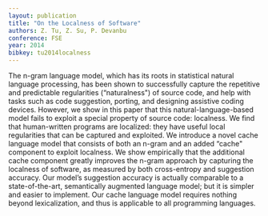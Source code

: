 ```yaml
---
layout: publication
title: "On the Localness of Software"
authors: Z. Tu, Z. Su, P. Devanbu 
conference: FSE
year: 2014
bibkey: tu2014localness
---
```

The n-gram language model, which has its roots in statistical natural
language processing, has been shown to successfully capture the
repetitive and predictable regularities (“naturalness") of source code,
and help with tasks such as code suggestion, porting, and designing
assistive coding devices. However, we show in this paper that this
natural-language-based model fails to exploit a special property of
source code: localness. We find that human-written programs are
localized: they have useful local regularities that can be captured
and exploited. We introduce a novel cache language model that
consists of both an n-gram and an added “cache" component to
exploit localness. We show empirically that the additional cache
component greatly improves the n-gram approach by capturing
the localness of software, as measured by both cross-entropy and
suggestion accuracy. Our model’s suggestion accuracy is actually
comparable to a state-of-the-art, semantically augmented language
model; but it is simpler and easier to implement. Our cache language
model requires nothing beyond lexicalization, and thus is applicable
to all programming languages.
